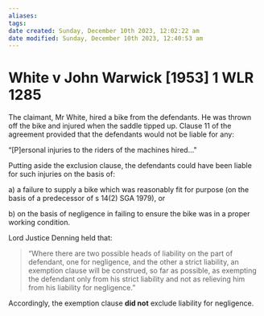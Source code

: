 ```yaml
---
aliases: 
tags: 
date created: Sunday, December 10th 2023, 12:02:22 am
date modified: Sunday, December 10th 2023, 12:40:53 am
---
```


# White v John Warwick [1953] 1 WLR 1285

 The claimant, Mr White, hired a bike from the defendants. He was thrown off the bike and injured when the saddle tipped up. Clause 11 of the agreement provided that the defendants would not be liable for any:

“[P]ersonal injuries to the riders of the machines hired…"

Putting aside the exclusion clause, the defendants could have been liable for such injuries on the basis of:

a) a failure to supply a bike which was reasonably fit for purpose (on the basis of a predecessor of s 14(2) SGA 1979), or

b) on the basis of negligence in failing to ensure the bike was in a proper working condition.

Lord Justice Denning held that:

>“Where there are two possible heads of liability on the part of defendant, one for negligence, and the other a strict liability, an exemption clause will be construed, so far as possible, as exempting the defendant only from his strict liability and not as relieving him from his liability for negligence.”

Accordingly, the exemption clause **did not** exclude liability for negligence.
